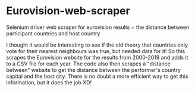 # Eurovision-web-scraper
Selenium driver web scraper for eurovision results + the distance between participant countries and host country

I thought it would be interesting to see if the old theory that countries only vote for their nearest neighbours was true, but needed data for it! So this 
scrapes the Eurovision website for the results from 2000-2019 and adds it to a CSV file for each year. The code also then scrapes a "distance between" website
to get the distance between the performer's country capital and the host city. There is no doubt a more efficient way to get this information, but it does the job XD!
